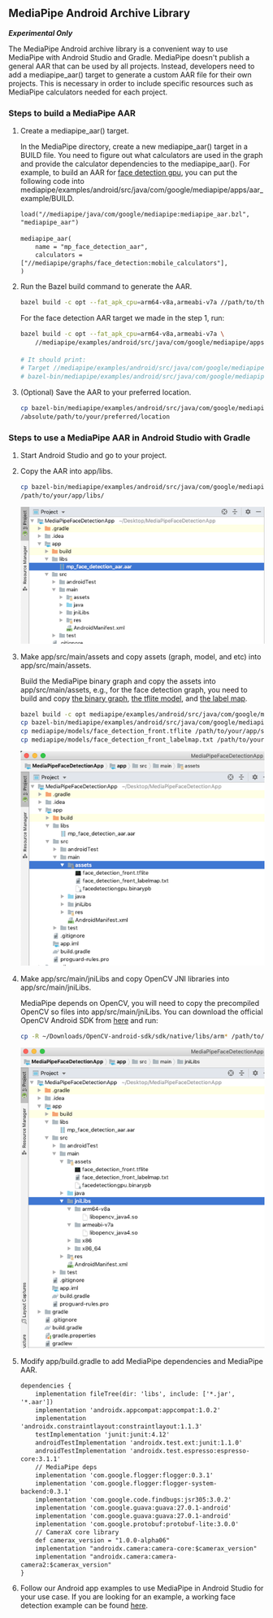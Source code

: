 ## MediaPipe Android Archive Library

***Experimental Only***

The MediaPipe Android archive library is a convenient way to use MediaPipe with
Android Studio and Gradle. MediaPipe doesn't publish a general AAR that can be
used by all projects. Instead, developers need to add a mediapipe_aar() target
to generate a custom AAR file for their own projects. This is necessary in order
to include specific resources such as MediaPipe calculators needed for each
project.

### Steps to build a MediaPipe AAR

1.  Create a mediapipe_aar() target.

    In the MediaPipe directory, create a new mediapipe_aar() target in a BUILD
    file. You need to figure out what calculators are used in the graph and
    provide the calculator dependencies to the mediapipe_aar(). For example, to
    build an AAR for [face detection gpu](./face_detection_mobile_gpu.md), you
    can put the following code into
    mediapipe/examples/android/src/java/com/google/mediapipe/apps/aar_example/BUILD.

    ```
    load("//mediapipe/java/com/google/mediapipe:mediapipe_aar.bzl", "mediapipe_aar")

    mediapipe_aar(
        name = "mp_face_detection_aar",
        calculators = ["//mediapipe/graphs/face_detection:mobile_calculators"],
    )
    ```

2.  Run the Bazel build command to generate the AAR.

    ```bash
    bazel build -c opt --fat_apk_cpu=arm64-v8a,armeabi-v7a //path/to/the/aar/build/file:aar_name
    ```

    For the face detection AAR target we made in the step 1, run:

    ```bash
    bazel build -c opt --fat_apk_cpu=arm64-v8a,armeabi-v7a \
        //mediapipe/examples/android/src/java/com/google/mediapipe/apps/aar_example:mp_face_detection_aar

    # It should print:
    # Target //mediapipe/examples/android/src/java/com/google/mediapipe/apps/aar_example:mp_face_detection_aar up-to-date:
    # bazel-bin/mediapipe/examples/android/src/java/com/google/mediapipe/apps/aar_example/mp_face_detection_aar.aar
    ```

3.  (Optional) Save the AAR to your preferred location.

    ```bash
    cp bazel-bin/mediapipe/examples/android/src/java/com/google/mediapipe/apps/aar_example/mp_face_detection_aar.aar
    /absolute/path/to/your/preferred/location
    ```

### Steps to use a MediaPipe AAR in Android Studio with Gradle

1.  Start Android Studio and go to your project.

2.  Copy the AAR into app/libs.

    ```bash
    cp bazel-bin/mediapipe/examples/android/src/java/com/google/mediapipe/apps/aar_example/mp_face_detection_aar.aar
    /path/to/your/app/libs/
    ```

    ![Screenshot](images/mobile/aar_location.png)

3.  Make app/src/main/assets and copy assets (graph, model, and etc) into
    app/src/main/assets.

    Build the MediaPipe binary graph and copy the assets into
    app/src/main/assets, e.g., for the face detection graph, you need to build
    and copy
    [the binary graph](https://github.com/google/mediapipe/blob/master/mediapipe/examples/android/src/java/com/google/mediapipe/apps/facedetectiongpu/BUILD#L41),
    [the tflite model](https://github.com/google/mediapipe/tree/master/mediapipe/models/face_detection_front.tflite),
    and
    [the label map](https://github.com/google/mediapipe/blob/master/mediapipe/models/face_detection_front_labelmap.txt).

    ```bash
    bazel build -c opt mediapipe/examples/android/src/java/com/google/mediapipe/apps/facedetectiongpu:binary_graph
    cp bazel-bin/mediapipe/examples/android/src/java/com/google/mediapipe/apps/facedetectiongpu/facedetectiongpu.binarypb /path/to/your/app/src/main/assets/
    cp mediapipe/models/face_detection_front.tflite /path/to/your/app/src/main/assets/
    cp mediapipe/models/face_detection_front_labelmap.txt /path/to/your/app/src/main/assets/
    ```

    ![Screenshot](images/mobile/assets_location.png)

4.  Make app/src/main/jniLibs and copy OpenCV JNI libraries into
    app/src/main/jniLibs.

    MediaPipe depends on OpenCV, you will need to copy the precompiled OpenCV so
    files into app/src/main/jniLibs. You can download the official OpenCV
    Android SDK from
    [here](https://github.com/opencv/opencv/releases/download/3.4.3/opencv-3.4.3-android-sdk.zip)
    and run:

    ```bash
    cp -R ~/Downloads/OpenCV-android-sdk/sdk/native/libs/arm* /path/to/your/app/src/main/jniLibs/
    ```

    ![Screenshot](images/mobile/android_studio_opencv_location.png)

5.  Modify app/build.gradle to add MediaPipe dependencies and MediaPipe AAR.

    ```
    dependencies {
        implementation fileTree(dir: 'libs', include: ['*.jar', '*.aar'])
        implementation 'androidx.appcompat:appcompat:1.0.2'
        implementation 'androidx.constraintlayout:constraintlayout:1.1.3'
        testImplementation 'junit:junit:4.12'
        androidTestImplementation 'androidx.test.ext:junit:1.1.0'
        androidTestImplementation 'androidx.test.espresso:espresso-core:3.1.1'
        // MediaPipe deps
        implementation 'com.google.flogger:flogger:0.3.1'
        implementation 'com.google.flogger:flogger-system-backend:0.3.1'
        implementation 'com.google.code.findbugs:jsr305:3.0.2'
        implementation 'com.google.guava:guava:27.0.1-android'
        implementation 'com.google.guava:guava:27.0.1-android'
        implementation 'com.google.protobuf:protobuf-lite:3.0.0'
        // CameraX core library
        def camerax_version = "1.0.0-alpha06"
        implementation "androidx.camera:camera-core:$camerax_version"
        implementation "androidx.camera:camera-camera2:$camerax_version"
    }
    ```

6.  Follow our Android app examples to use MediaPipe in Android Studio for your
    use case. If you are looking for an example, a working face detection
    example can be found
    [here](https://github.com/jiuqiant/mediapipe_aar_example).
